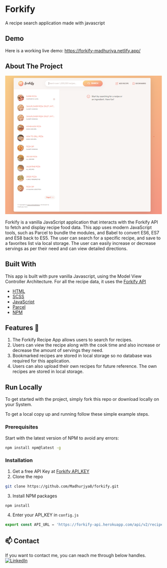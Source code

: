 
# Forkify

A recipe search application made with javascript





## Demo

Here is a working live demo: https://forkify-madhurjya.netlify.app/


## About The Project

![forkify](https://github.com/Madhurjya8/forkify/blob/master/forkify.PNG?raw=true)

Forkify is a vanilla JavaScript application that interacts with the Forkify API to fetch and display recipe food data. This app uses modern JavaScript tools, such as Parcel to bundle the modules, and Babel to convert ES6, ES7 and ES8 back to ES5. The user can search for a specific recipe, and save to a favorites list via local storage. The user can easily increase or decrease servings as per their need and can view detailed directions.





## Built With

This app is built with pure vanilla Javascript, using the Model View Controller Architecture.
For all the recipe data, it uses the [Forkify API](https://forkify-api.herokuapp.com/v2)

- [HTML](https://developer.mozilla.org/en-US/docs/Web/HTML)
- [SCSS](https://sass-lang.com/)
- [JavaScript](https://developer.mozilla.org/en-US/docs/Web/javascript)
- [Parcel](https://parceljs.org/)
- [NPM](https://www.npmjs.com/)

## Features :rocket:

1. The Forkify Recipe App allows users to search for recipes.
2. Users can view the recipe along with the cook time and also increase or decrease the amount of servings they need.
3. Bookmarked recipes are stored in local storage so no database was required for this application.
4. Users can also upload their own recipes for future reference. The own recipes are stored in local storage.




## Run Locally

To get started with the project, simply fork this repo or download locally on your System.

To get a local copy up and running follow these simple example steps.

### Prerequisites
Start with the latest version of NPM to avoid any errors:
 
```bash
npm install npm@latest -g
```

### Installation
1. Get a free API Key at [Forkify API_KEY](https://forkify-api.herokuapp.com/v2)
2. Clone the repo 
```bash
git clone https://github.com/Madhurjya8/forkify.git
```
3. Install NPM packages
```bash
npm install
```
4. Enter your API_KEY in `config.js`
```javascript
export const API_URL = 'https://forkify-api.herokuapp.com/api/v2/recipes/';
```
## :mailbox: Contact
If you want to contact me, you can reach me through below handles.
[![LinkedIn](https://img.shields.io/badge/linkedin-%230077B5.svg?style=for-the-badge&logo=linkedin&logoColor=white)](https://www.linkedin.com/in/madhurjya-saha-32476421a/)
